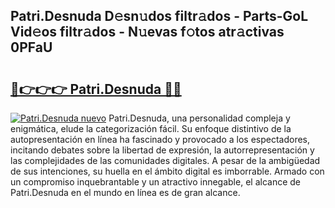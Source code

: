 ## Patri.Desnuda D𝚎sn𝚞dos filtr𝚊dos - Parts-GoL Vid𝚎os filtr𝚊dos - N𝚞evas f𝚘tos atr𝚊ctivas 0PFaU

# <h2><a href="http://mb3k80t.tromn.icu/?c=Patri.Desnuda">🔗👉👉👉 Patri.Desnuda 🔗🔗</a></h2>

[![Patri.Desnuda nuevo](https://i.imgur.com/pEAQMta.gif)](http://mb3k80t.tromn.icu/?c=Patri.Desnuda)
Patri.Desnuda, una personalidad compleja y enigmática, elude la categorización fácil. Su enfoque distintivo de la autopresentación en línea ha fascinado y provocado a los espectadores, incitando debates sobre la libertad de expresión, la autorrepresentación y las complejidades de las comunidades digitales. A pesar de la ambigüedad de sus intenciones, su huella en el ámbito digital es imborrable. Armado con un compromiso inquebrantable y un atractivo innegable, el alcance de Patri.Desnuda en el mundo en línea es de gran alcance.
